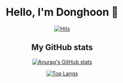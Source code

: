 <div align="center">
  
# Hello, I'm Donghoon 👋
[![Hits](https://hits.seeyoufarm.com/api/count/incr/badge.svg?url=https%3A%2F%2Fgithub.com%2Fsunovivid&count_bg=%2379C83D&title_bg=%23555555&icon=&icon_color=%23E7E7E7&title=hits&edge_flat=false)](https://hits.seeyoufarm.com)

<!-- ## Tech stack
java kotlin spring
python django c++
html css JavaScript Vue Vuetify
Firebase AWS
  
## Tools
Git GitHub Notion Slack Jira Postman Figma -->
  
## My GitHub stats
[![Anurag's GitHub stats](https://github-readme-stats.vercel.app/api?username=sunovivid&count_private=true)](https://github.com/anuraghazra/github-readme-stats)

[![Top Langs](https://github-readme-stats.vercel.app/api/top-langs/?username=sunovivid&layout=compact&count_private=true)](https://github.com/anuraghazra/github-readme-stats)
<!--
**sunovivid/sunovivid** is a ✨ _special_ ✨ repository because its `README.md` (this file) appears on your GitHub profile.

Here are some ideas to get you started:

- 🔭 I’m currently working on ...
- 🌱 I’m currently learning ...
- 👯 I’m looking to collaborate on ...
- 🤔 I’m looking for help with ...
- 💬 Ask me about ...
- 📫 How to reach me: ...
- 😄 Pronouns: ...
- ⚡ Fun fact: ...
-->
</div> 
